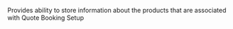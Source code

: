 Provides ability to store information about the products that are associated with Quote Booking Setup